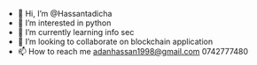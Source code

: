 - 👋 Hi, I’m @Hassantadicha
- 👀 I’m interested in python
- 🌱 I’m currently learning info sec
- 💞️ I’m looking to collaborate on blockchain application
- 📫 How to reach me adanhassan1998@gmail.com 0742777480

<!---
Hassantadicha/Hassantadicha is a ✨ special ✨ repository because its `README.md` (this file) appears on your GitHub profile.
You can click the Preview link to take a look at your changes.
--->
